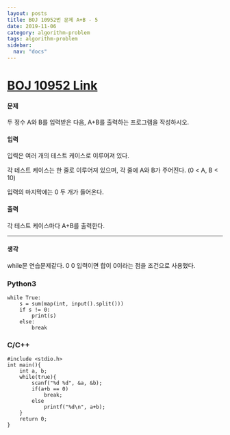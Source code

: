 ```yaml
---
layout: posts
title: BOJ 10952번 문제 A+B - 5
date: 2019-11-06
category: algorithm-problem
tags: algorithm-problem
sidebar:
  nav: "docs"
---
```

# [BOJ 10952 Link](https://www.acmicpc.net/problem/10952)
#### 문제
두 정수 A와 B를 입력받은 다음, A+B를 출력하는 프로그램을 작성하시오.

#### 입력
입력은 여러 개의 테스트 케이스로 이루어져 있다.

각 테스트 케이스는 한 줄로 이루어져 있으며, 각 줄에 A와 B가 주어진다. (0 < A, B < 10)

입력의 마지막에는 0 두 개가 들어온다.

#### 출력
각 테스트 케이스마다 A+B를 출력한다.
- - -
#### 생각
while문 연습문제같다. 0 0 입력이면 합이 0이라는 점을 조건으로 사용했다.
### Python3
```
while True:
    s = sum(map(int, input().split()))
    if s != 0:
        print(s)
    else:
        break
```
### C/C++
```
#include <stdio.h>
int main(){
    int a, b;
    while(true){
        scanf("%d %d", &a, &b);
        if(a+b == 0)
            break;
        else
            printf("%d\n", a+b);
    }
    return 0;
}
```